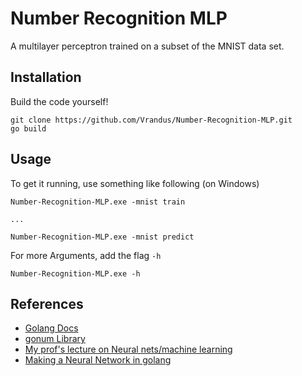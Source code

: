 # Number Recognition MLP
A multilayer perceptron trained on a subset of the MNIST data set.
## Installation 
Build the code yourself!
```
git clone https://github.com/Vrandus/Number-Recognition-MLP.git
go build
```

## Usage
To get it running, use something like following (on Windows) 
```
Number-Recognition-MLP.exe -mnist train

...

Number-Recognition-MLP.exe -mnist predict
```

For more Arguments, add the flag `-h`
```
Number-Recognition-MLP.exe -h

```
## References
* [Golang Docs](https://golang.org/doc/)
* [gonum Library](https://godoc.org/gonum.org/v1/gonum)
* [My prof's lecture on Neural nets/machine learning](https://www.eecs.yorku.ca/~jeff/courses/2001/syllabus/)
* [Making a Neural Network in golang](https://sausheong.github.io/posts/how-to-build-a-simple-artificial-neural-network-with-go/)
